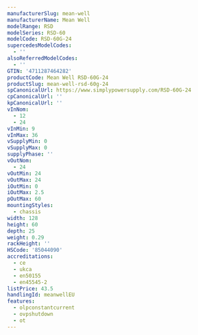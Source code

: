 ```yaml
---
manufacturerSlug: mean-well
manufacturerName: Mean Well
modelRange: RSD
modelSeries: RSD-60
modelCode: RSD-60G-24
supercedesModelCodes:
  - ''
alsoReferredModelCodes:
  - ''
GTIN: '4711287464282'
productCode: Mean Well RSD-60G-24
productSlug: mean-well-rsd-60g-24
spCanonicalUrl: https://www.simplypowersupply.com/RSD-60G-24
cpCanonicalUrl: ''
kpCanonicalUrl: ''
vInNom:
  - 12
  - 24
vInMin: 9
vInMax: 36
vSupplyMin: 0
vSupplyMax: 0
supplyPhase: ''
vOutNom:
  - 24
vOutMin: 24
vOutMax: 24
iOutMin: 0
iOutMax: 2.5
pOutMax: 60
mountingStyles:
  - chassis
width: 128
height: 60
depth: 25
weight: 0.29
rackHeight: ''
HSCode: '85044090'
accreditations:
  - ce
  - ukca
  - en50155
  - en45545-2
listPrice: 43.5
handlingId: meanwellEU
features:
  - olpconstantcurrent
  - ovpshutdown
  - ot
---
```

